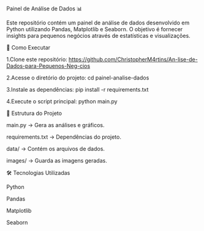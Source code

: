 Painel de Análise de Dados 📊

Este repositório contém um painel de análise de dados desenvolvido em Python utilizando Pandas, Matplotlib e Seaborn. O objetivo é fornecer insights para pequenos negócios através de estatísticas e visualizações.

🚀 Como Executar

1.Clone este repositório:
https://github.com/ChristopherM4rtins/An-lise-de-Dados-para-Pequenos-Neg-cios

2.Acesse o diretório do projeto:
cd painel-analise-dados

3.Instale as dependências:
pip install -r requirements.txt

4.Execute o script principal:
python main.py

📂 Estrutura do Projeto

main.py → Gera as análises e gráficos.

requirements.txt → Dependências do projeto.

data/ → Contém os arquivos de dados.

images/ → Guarda as imagens geradas.

🛠 Tecnologias Utilizadas

Python

Pandas

Matplotlib

Seaborn

